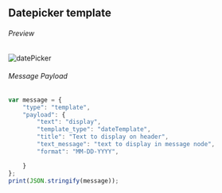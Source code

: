 ##  Datepicker template

###### Preview

![datePicker](https://user-images.githubusercontent.com/58174664/148941995-4932fd5a-9993-45a7-a017-45556296cd64.PNG)



###### Message Payload

```js
var message = {
    "type": "template",
    "payload": {
        "text": "display",
        "template_type": "dateTemplate",
        "title": "Text to display on header",
        "text_message": "text to display in message node",
        "format": "MM-DD-YYYY",

    }
};
print(JSON.stringify(message));
```
